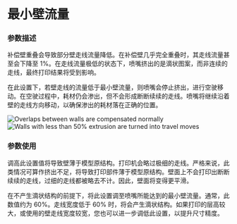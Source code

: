 最小壁流量
====
### **参数描述**
补偿壁重叠会导致部分壁走线流量降低。在补偿壁几乎完全重叠时，其走线流量甚至会下降至 1%。在走线流量极低的状态下，喷嘴挤出的是滴状图案，而非连续的走线，最终打印结果将受到影响。

在此设置下，若壁走线的流量低于最小壁流量，则喷嘴会停止挤出，进行空驶移动。在空驶过程中，耗材仍会渗出，但不会形成断断续续的走线。喷嘴将继续沿着壁的走线方向移动，以确保渗出的耗材落在正确的位置。

![Overlaps between walls are compensated normally](../images/wall_min_flow_0.png)
![Walls with less than 50% extrusion are turned into travel moves](../images/wall_min_flow_50.png)

### **参数使用**
调高此设置值将导致壁薄于模型原结构。打印机会略过极细的走线。严格来说，此类情况可算作挤出不足，将导致打印部件薄于模型原结构。壁面上不会打印出断断续续的走线，过细的走线都被略去不计。因此，壁面将变得更平滑。

在不产生滴状结构的前提下，将此设置调至喷嘴所能达到的最小壁流量。通常，此数值约为 60%。走线宽度低于 60% 时，将会产生滴状结构。如果打印的层高较大，或使用的壁走线宽度较宽，您也可以进一步调低此设置，以提升尺寸精度。